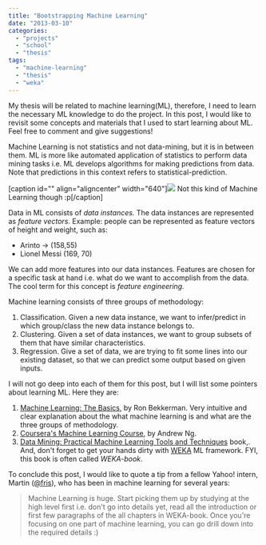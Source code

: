 ```yaml
---
title: "Bootstrapping Machine Learning"
date: "2013-03-10"
categories: 
  - "projects"
  - "school"
  - "thesis"
tags: 
  - "machine-learning"
  - "thesis"
  - "weka"
---
```


My thesis will be related to machine learning(ML), therefore, I need to learn the necessary ML knowledge to do the project. In this post, I would like to revisit some concepts and materials that I used to start learning about ML. Feel free to comment and give suggestions!

Machine Learning is not statistics and not data-mining, but it is in between them. ML is more like automated application of statistics to perform data mining tasks i.e. ML develops algorithms for making predictions from data. Note that predictions in this context refers to statistical-prediction.

\[caption id="" align="aligncenter" width="640"\][![](images/176639.strip.gif)](http://dilbert.com/strips/comic/2013-02-02/) Not this kind of Machine Learning though :p\[/caption\]

Data in ML consists of _data instances._ The data instances are represented as _feature vectors_. Example: people can be represented as feature vectors of height and weight, such as:

- Arinto -> (158,55)
- Lionel Messi (169, 70)

We can add more features into our data instances. Features are chosen for a specific task at hand i.e. what do we want to accomplish from the data. The cool term for this concept is _feature engineering._

Machine learning consists of three groups of methodology:

1. Classification. Given a new data instance, we want to infer/predict in which group/class the new data instance belongs to.
2. Clustering. Given a set of data instances, we want to group subsets of them that have similar characteristics.
3. Regression. Give a set of data, we are trying to fit some lines into our existing dataset, so that we can predict some output based on given inputs.

I will not go deep into each of them for this post, but I will list some pointers about learning ML. Here they are:

1. [Machine Learning: The Basics](http://www.youtube.com/watch?v=wjTJVhmu1JM "Machine Learning: The Basics"), by Ron Bekkerman. Very intuitive and clear explanation about the what machine learning is and what are the three groups of methodology.
2. [Coursera's Machine Learning Course](https://class.coursera.org/ml/ "Coursera's Machine Learning course"), by Andrew Ng.
3. [Data Mining: Practical Machine Learning Tools and Techniques](http://www.cs.waikato.ac.nz/ml/weka/book.html "Data mining book") book,. And, don't forget to get your hands dirty with [WEKA](http://www.cs.waikato.ac.nz/ml/weka/ "WEKA") ML framework. FYI, this book is often called _WEKA-book_.

To conclude this post, I would like to quote a tip from a fellow Yahoo! intern, Martin ([@fris](https://twitter.com/fris "Martin's twitter")), who has been in machine learning for several years:

> Machine Learning is huge. Start picking them up by studying at the high level first i.e. don't go into details yet, read all the introduction or first few paragraphs of the all chapters in WEKA-book. Once you're focusing on one part of machine learning, you can go drill down into the required details :)
